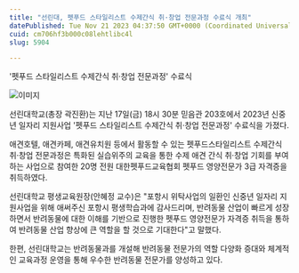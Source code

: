 ```yaml
---
title: "선린대, 펫푸드 스타일리스트 수제간식 취·창업 전문과정 수료식 개최"
datePublished: Tue Nov 21 2023 04:37:50 GMT+0000 (Coordinated Universal Time)
cuid: cm706hf3b000c08lehtlibc4l
slug: 5904

---
```



'펫푸드 스타일리스트 수제간식 취&middot;창업 전문과정' 수료식

![이미지](https://cdn.hashnode.com/res/hashnode/image/upload/v1739259975296/6d078bb6-fc6b-4d81-8359-58a3d10a39f3.jpeg)

선린대학교(총장 곽진환)는 지난 17일(금) 18시 30분 믿음관 203호에서 2023년 신중년 일자리 지원사업 '펫푸드 스타일리스트 수제간식 취·창업 전문과정' 수료식을 가졌다.

애견호텔, 애견카페, 애견유치원 등에서 활동할 수 있는 펫푸드스타일리스트 수제간식 취·창업 전문과정은 특화된 실습위주의 교육을 통한 수제 애견 간식 취·창업 기회를 부여하는 사업으로 참여한 20명 전원 대한펫푸드교육협회 펫푸드 영양전문가 3급 자격증을 취득하였다.

선린대학교 평생교육원장(안혜정 교수)은 "포항시 위탁사업의 일환인 신중년 일자리 지원사업을 위해 애써주신 포항시 평생학습과에 감사드리며, 반려동물 산업이 빠르게 성장하면서 반려동물에 대한 이해를 기반으로 진행한 펫푸드 영양전문가 자격증 취득을 통하여 반려동물 산업 향상에 큰 역할을 할 것으로 기대한다"고 말했다.

한편, 선린대학교는 반려동물과를 개설해 반려동물 전문가의 역할 다양화 증대와 체계적인 교육과정 운영을 통해 우수한 반려동물 전문가를 양성하고 있다.